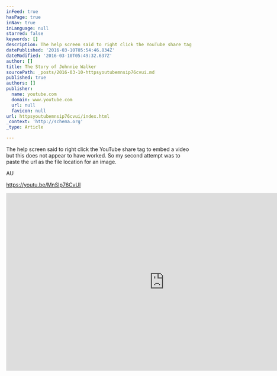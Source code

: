 ```yaml
---
inFeed: true
hasPage: true
inNav: true
inLanguage: null
starred: false
keywords: []
description: The help screen said to right click the YouTube share tag to embed a video but this does not appear to have worked. So my second attempt was to paste the url as the file location for an image.
datePublished: '2016-03-10T05:54:46.834Z'
dateModified: '2016-03-10T05:49:32.637Z'
author: []
title: The Story of Johnnie Walker
sourcePath: _posts/2016-03-10-httpsyoutubemnsip76cvui.md
published: true
authors: []
publisher:
  name: youtube.com
  domain: www.youtube.com
  url: null
  favicon: null
url: httpsyoutubemnsip76cvui/index.html
_context: 'http://schema.org'
_type: Article

---
```

The help screen said to right click the YouTube share tag to embed a video but this does not appear to have worked. So my second attempt was to paste the url as the file location for an image.

AU

https://youtu.be/MnSIp76CvUI

<iframe width="854" height="480" src="https://www.youtube.com/embed/MnSIp76CvUI" frameborder="0" allowfullscreen="" style=""></iframe>